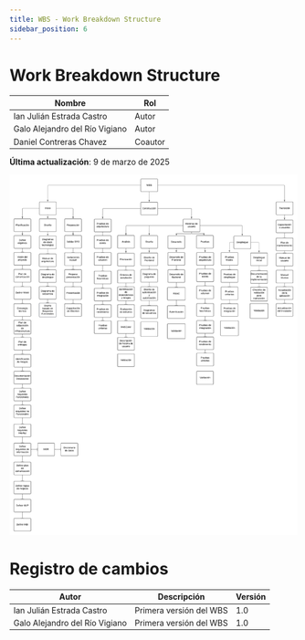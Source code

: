 ```yaml
---
title: WBS - Work Breakdown Structure
sidebar_position: 6
---
```

# Work Breakdown Structure

| Nombre                          | Rol     |
|---------------------------------|---------|
| Ian Julián Estrada Castro       | Autor   | 
| Galo Alejandro del Río Vigiano  | Autor   | 
| Daniel Contreras Chavez         | Coautor |

**Última actualización**: 9 de marzo de 2025

![alt text](./WBSTractores.png)

# Registro de cambios

| Autor                           | Descripción             | Versión |
|---------------------------------| ----------------------- |---------|
| Ian Julián Estrada Castro       | Primera versión del WBS | 1.0     | 
| Galo Alejandro del Río Vigiano  | Primera versión del WBS | 1.0     | 